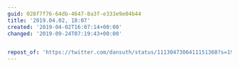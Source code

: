 ```yaml
---
guid: 028f7f76-64db-4647-8a3f-e333e9e04b44
title: '2019.04.02, 18:07'
created: '2019-04-02T16:07:14+00:00'
changed: '2019-09-24T07:19:43+00:00'


repost_of: 'https://twitter.com/dansuth/status/1113047306411151360?s=19'
---
```



